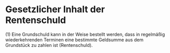 # Gesetzlicher Inhalt der Rentenschuld

(1) Eine Grundschuld kann in der Weise bestellt werden, dass in regelmäßig wiederkehrenden Terminen eine bestimmte Geldsumme aus dem Grundstück zu zahlen ist (Rentenschuld).